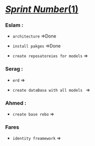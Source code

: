 # 	<ins> ***Sprint Number***(1) </ins>
### Eslam :
* `architecture` =>Done

* `install pakges` =>Done

* `create reposatoreies for models` =>
### Serag :
* `erd` =>

* `create dataBasa with all models ` =>


### Ahmed :

* `create base rebo` =>

### Fares
* `identity freamework` =>
